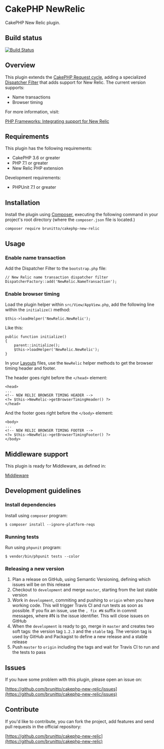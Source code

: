 # CakePHP NewRelic

CakePHP New Relic plugin.

## Build status

[![Build Status](https://travis-ci.org/brunitto/cakephp-new-relic.svg?branch=master)](https://travis-ci.org/brunitto/cakephp-new-relic)

## Overview

This plugin extends the [CakePHP Request cycle](http://book.cakephp.org/3.0/en/intro.html#cakephp-request-cycle), adding
a specialized [Dispatcher Filter](book.cakephp.org/3.0/en/development/dispatch-filters.html) that adds
support for New Relic. The current version supports:

* Name transactions
* Browser timing

For more information, visit:

[PHP Frameworks: Integrating support for New Relic](https://docs.newrelic.com/docs/agents/php-agent/frameworks-libraries/php-frameworks-integrating-support-new-relic)

## Requirements

This plugin has the following requirements:

* CakePHP 3.6 or greater
* PHP 7.1 or greater
* New Relic PHP extension

Development requirements:

* PHPUnit 7.1 or greater

## Installation

Install the plugin using [Composer](https://getcomposer.org/), executing the
following command in your project's root directory (where the `composer.json`
file is located.)

    composer require brunitto/cakephp-new-relic

## Usage

### Enable name transaction

Add the Dispatcher Filter to the `bootstrap.php` file:

    // New Relic name transaction dispatcher filter
    DispatcherFactory::add('NewRelic.NameTransaction');

### Enable browser timing

Load the plugin helper within `src/View/AppView.php`, add the following line
within the `initialize()` method:

    $this->loadHelper('NewRelic.NewRelic');

Like this:

    public function initialize()
    {
        parent::initialize();
        $this->loadHelper('NewRelic.NewRelic');
    }

In your [Layouts](http://book.cakephp.org/3.0/en/views.html#layouts) files, use
the `NewRelic` helper methods to get the browser timing header and footer.

The header goes right before the `</head>` element:

    <head>
    ...
    <!-- NEW RELIC BROWSER TIMING HEADER -->
    <?= $this->NewRelic->getBrowserTimingHeader() ?>
    </head>

And the footer goes right before the `</body>` element:

    <body>
    ...
    <!-- NEW RELIC BROWSER TIMING FOOTER -->
    <?= $this->NewRelic->getBrowserTimingFooter() ?>
    </body>

## Middleware support

This plugin is ready for Middleware, as defined in:

[Middleware](https://book.cakephp.org/3.0/en/controllers/middleware.html)

## Development guidelines

### Install dependencies

Install using `composer` program:

    $ composer install --ignore-platform-reqs

### Running tests

Run using `phpunit` program:

    $ vendor/bin/phpunit tests --color

### Releasing a new version

1. Plan a release on GitHub, using Semantic Versioning, defining which issues
will be on this release
2. Checkout to `development` and merge `master`, starting from the last stable
version
3. Work in `development`, commiting and pushing to `origin` when you have
working code. This will trigger Travis CI and run tests as soon as possible. If
you fix an issue, use the `, fix #N` suffix in commit messages, where #N is the
issue identifier. This will close issues on GitHub
4. When the `development` is ready to go, merge in `master` and creates two
soft tags: the version tag `1.2.3` and the `stable` tag. The version tag is
used by GitHub and Packagist to define a new release and a stable release
5. Push `master` to `origin` including the tags and wait for Travis CI to
run and the tests to pass

## Issues

If you have some problem with this plugin, please open an issue on:

[https://github.com/brunitto/cakephp-new-relic/issues](https://github.com/brunitto/cakephp-new-relic/issues)

## Contribute

If you'd like to contribute, you can fork the project, add features and send
pull requests in the official repository:

[https://github.com/brunitto/cakephp-new-relic](https://github.com/brunitto/cakephp-new-relic)
